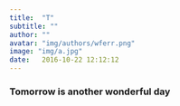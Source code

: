 ```yaml
---
title:  "T"
subtitle: ""
author: ""
avatar: "img/authors/wferr.png"
image: "img/a.jpg"
date:   2016-10-22 12:12:12
---
```


### Tomorrow is another wonderful day
